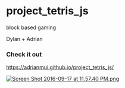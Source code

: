 # project_tetris_js
block based gaming

Dylan + Adrian

### Check it out 
 
https://adrianmui.github.io/project_tetris_js/
 
[![Screen Shot 2016-09-17 at 11.57.40 PM.png](https://s11.postimg.org/y77rejalv/Screen_Shot_2016_09_17_at_11_57_40_PM.png)](https://postimg.org/image/dabj9vckv/)
